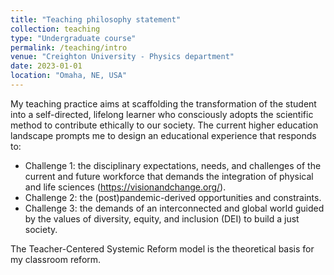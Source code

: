 ```yaml
---
title: "Teaching philosophy statement"
collection: teaching
type: "Undergraduate course"
permalink: /teaching/intro
venue: "Creighton University - Physics department"
date: 2023-01-01
location: "Omaha, NE, USA"
---
```

My teaching practice aims at scaffolding the transformation of the student into a self-directed, lifelong learner who consciously adopts the scientific method to contribute ethically to our society. The current higher education landscape prompts me to design an educational experience that responds to:

* Challenge 1: the disciplinary expectations, needs, and challenges of the current and future workforce that demands the integration of physical and life sciences (https://visionandchange.org/).
* Challenge 2: the (post)pandemic-derived opportunities and constraints.
* Challenge 3: the demands of an interconnected and global world guided by the values of diversity, equity, and inclusion (DEI) to build a just society.

The Teacher-Centered Systemic Reform model is the theoretical basis for my classroom reform.
  
